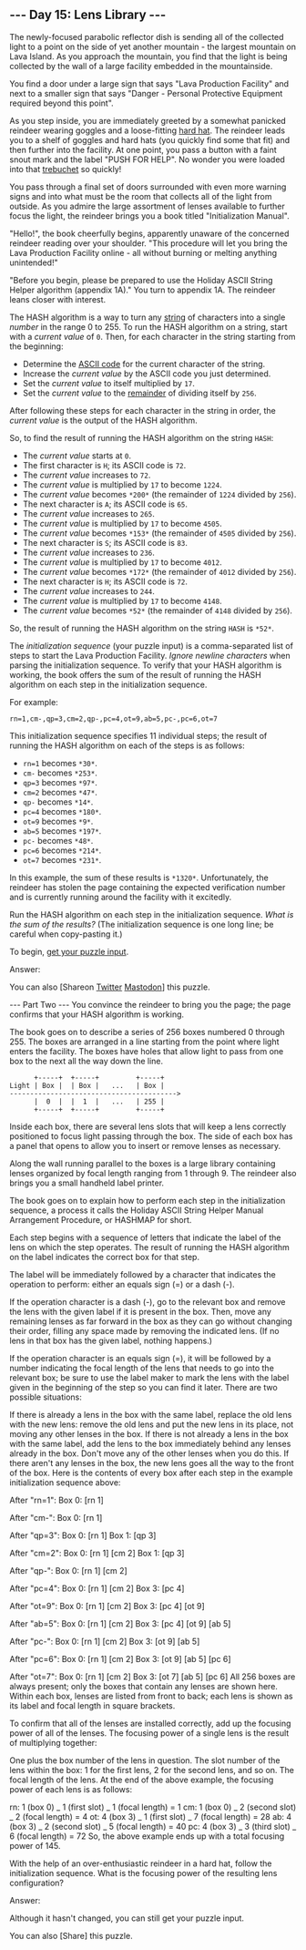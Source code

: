 ## \--- Day 15: Lens Library ---

The newly-focused parabolic reflector dish is sending all of the collected light to a point on the side of yet another mountain - the largest mountain on Lava Island. As you approach the mountain, you find that the light is being collected by the wall of a large facility embedded in the mountainside.

You find a door under a large sign that says "Lava Production Facility" and next to a smaller sign that says "Danger - Personal Protective Equipment required beyond this point".

As you step inside, you are immediately greeted by a somewhat panicked reindeer wearing goggles and a loose-fitting [hard hat](https://en.wikipedia.org/wiki/Hard_hat). The reindeer leads you to a shelf of goggles and hard hats (you quickly find some that fit) and then further into the facility. At one point, you pass a button with a faint snout mark and the label "PUSH FOR HELP". No wonder you were loaded into that [trebuchet](1) so quickly!

You pass through a final set of doors surrounded with even more warning signs and into what must be the room that collects all of the light from outside. As you admire the large assortment of lenses available to further focus the light, the reindeer brings you a book titled "Initialization Manual".

"Hello!", the book cheerfully begins, apparently unaware of the concerned reindeer reading over your shoulder. "This procedure will let you bring the Lava Production Facility online - all without burning or melting anything unintended!"

"Before you begin, please be prepared to use the Holiday ASCII String Helper algorithm (appendix 1A)." You turn to appendix 1A. The reindeer leans closer with interest.

The HASH algorithm is a way to turn any [string](<https://en.wikipedia.org/wiki/String_(computer_science)>) of characters into a single _number_ in the range 0 to 255. To run the HASH algorithm on a string, start with a _current value_ of `0`. Then, for each character in the string starting from the beginning:

- Determine the [ASCII code](https://en.wikipedia.org/wiki/ASCII#Printable_characters) for the current character of the string.
- Increase the _current value_ by the ASCII code you just determined.
- Set the _current value_ to itself multiplied by `17`.
- Set the _current value_ to the [remainder](https://en.wikipedia.org/wiki/Modulo) of dividing itself by `256`.

After following these steps for each character in the string in order, the _current value_ is the output of the HASH algorithm.

So, to find the result of running the HASH algorithm on the string `HASH`:

- The _current value_ starts at `0`.
- The first character is `H`; its ASCII code is `72`.
- The _current value_ increases to `72`.
- The _current value_ is multiplied by `17` to become `1224`.
- The _current value_ becomes `*200*` (the remainder of `1224` divided by `256`).
- The next character is `A`; its ASCII code is `65`.
- The _current value_ increases to `265`.
- The _current value_ is multiplied by `17` to become `4505`.
- The _current value_ becomes `*153*` (the remainder of `4505` divided by `256`).
- The next character is `S`; its ASCII code is `83`.
- The _current value_ increases to `236`.
- The _current value_ is multiplied by `17` to become `4012`.
- The _current value_ becomes `*172*` (the remainder of `4012` divided by `256`).
- The next character is `H`; its ASCII code is `72`.
- The _current value_ increases to `244`.
- The _current value_ is multiplied by `17` to become `4148`.
- The _current value_ becomes `*52*` (the remainder of `4148` divided by `256`).

So, the result of running the HASH algorithm on the string `HASH` is `*52*`.

The _initialization sequence_ (your puzzle input) is a comma-separated list of steps to start the Lava Production Facility. _Ignore newline characters_ when parsing the initialization sequence. To verify that your HASH algorithm is working, the book offers the sum of the result of running the HASH algorithm on each step in the initialization sequence.

For example:

```
rn=1,cm-,qp=3,cm=2,qp-,pc=4,ot=9,ab=5,pc-,pc=6,ot=7
```

This initialization sequence specifies 11 individual steps; the result of running the HASH algorithm on each of the steps is as follows:

- `rn=1` becomes `*30*`.
- `cm-` becomes `*253*`.
- `qp=3` becomes `*97*`.
- `cm=2` becomes `*47*`.
- `qp-` becomes `*14*`.
- `pc=4` becomes `*180*`.
- `ot=9` becomes `*9*`.
- `ab=5` becomes `*197*`.
- `pc-` becomes `*48*`.
- `pc=6` becomes `*214*`.
- `ot=7` becomes `*231*`.

In this example, the sum of these results is `*1320*`. Unfortunately, the reindeer has stolen the page containing the expected verification number and is currently running around the facility with it excitedly.

Run the HASH algorithm on each step in the initialization sequence. _What is the sum of the results?_ (The initialization sequence is one long line; be careful when copy-pasting it.)

To begin, [get your puzzle input](15/input).

Answer:

You can also [Shareon [Twitter](https://twitter.com/intent/tweet?text=%22Lens+Library%22+%2D+Day+15+%2D+Advent+of+Code+2023&url=https%3A%2F%2Fadventofcode%2Ecom%2F2023%2Fday%2F15&related=ericwastl&hashtags=AdventOfCode) [Mastodon](<javascript:void(0);>)] this puzzle.

--- Part Two ---
You convince the reindeer to bring you the page; the page confirms that your HASH algorithm is working.

The book goes on to describe a series of 256 boxes numbered 0 through 255. The boxes are arranged in a line starting from the point where light enters the facility. The boxes have holes that allow light to pass from one box to the next all the way down the line.

```
      +-----+  +-----+         +-----+
Light | Box |  | Box |   ...   | Box |
----------------------------------------->
      |  0  |  |  1  |   ...   | 255 |
      +-----+  +-----+         +-----+
```

Inside each box, there are several lens slots that will keep a lens correctly positioned to focus light passing through the box. The side of each box has a panel that opens to allow you to insert or remove lenses as necessary.

Along the wall running parallel to the boxes is a large library containing lenses organized by focal length ranging from 1 through 9. The reindeer also brings you a small handheld label printer.

The book goes on to explain how to perform each step in the initialization sequence, a process it calls the Holiday ASCII String Helper Manual Arrangement Procedure, or HASHMAP for short.

Each step begins with a sequence of letters that indicate the label of the lens on which the step operates. The result of running the HASH algorithm on the label indicates the correct box for that step.

The label will be immediately followed by a character that indicates the operation to perform: either an equals sign (=) or a dash (-).

If the operation character is a dash (-), go to the relevant box and remove the lens with the given label if it is present in the box. Then, move any remaining lenses as far forward in the box as they can go without changing their order, filling any space made by removing the indicated lens. (If no lens in that box has the given label, nothing happens.)

If the operation character is an equals sign (=), it will be followed by a number indicating the focal length of the lens that needs to go into the relevant box; be sure to use the label maker to mark the lens with the label given in the beginning of the step so you can find it later. There are two possible situations:

If there is already a lens in the box with the same label, replace the old lens with the new lens: remove the old lens and put the new lens in its place, not moving any other lenses in the box.
If there is not already a lens in the box with the same label, add the lens to the box immediately behind any lenses already in the box. Don't move any of the other lenses when you do this. If there aren't any lenses in the box, the new lens goes all the way to the front of the box.
Here is the contents of every box after each step in the example initialization sequence above:

After "rn=1":
Box 0: [rn 1]

After "cm-":
Box 0: [rn 1]

After "qp=3":
Box 0: [rn 1]
Box 1: [qp 3]

After "cm=2":
Box 0: [rn 1] [cm 2]
Box 1: [qp 3]

After "qp-":
Box 0: [rn 1] [cm 2]

After "pc=4":
Box 0: [rn 1] [cm 2]
Box 3: [pc 4]

After "ot=9":
Box 0: [rn 1] [cm 2]
Box 3: [pc 4] [ot 9]

After "ab=5":
Box 0: [rn 1] [cm 2]
Box 3: [pc 4] [ot 9] [ab 5]

After "pc-":
Box 0: [rn 1] [cm 2]
Box 3: [ot 9] [ab 5]

After "pc=6":
Box 0: [rn 1] [cm 2]
Box 3: [ot 9] [ab 5] [pc 6]

After "ot=7":
Box 0: [rn 1] [cm 2]
Box 3: [ot 7] [ab 5] [pc 6]
All 256 boxes are always present; only the boxes that contain any lenses are shown here. Within each box, lenses are listed from front to back; each lens is shown as its label and focal length in square brackets.

To confirm that all of the lenses are installed correctly, add up the focusing power of all of the lenses. The focusing power of a single lens is the result of multiplying together:

One plus the box number of the lens in question.
The slot number of the lens within the box: 1 for the first lens, 2 for the second lens, and so on.
The focal length of the lens.
At the end of the above example, the focusing power of each lens is as follows:

rn: 1 (box 0) _ 1 (first slot) _ 1 (focal length) = 1
cm: 1 (box 0) _ 2 (second slot) _ 2 (focal length) = 4
ot: 4 (box 3) _ 1 (first slot) _ 7 (focal length) = 28
ab: 4 (box 3) _ 2 (second slot) _ 5 (focal length) = 40
pc: 4 (box 3) _ 3 (third slot) _ 6 (focal length) = 72
So, the above example ends up with a total focusing power of 145.

With the help of an over-enthusiastic reindeer in a hard hat, follow the initialization sequence. What is the focusing power of the resulting lens configuration?

Answer:

Although it hasn't changed, you can still get your puzzle input.

You can also [Share] this puzzle.
